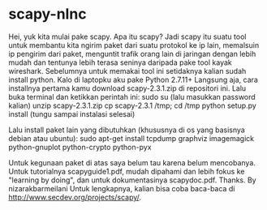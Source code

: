 # scapy-nlnc
Hei, yuk kita mulai pake scapy.
Apa itu scapy?
Jadi scapy itu suatu tool untuk membantu kita ngirim paket dari suatu protokol ke ip lain, memalsuin ip pengirim dari paket, menguntit trafik orang lain di jaringan dengan lebih mudah dan tentunya lebih terasa seninya daripada pake tool kayak wireshark. 
Sebelumnya untuk memakai tool ini setidaknya kalian sudah install python. Kalo di laptopku aku pake
Python 2.7.11+
Langsung aja, cara installnya pertama kamu download  	scapy-2.3.1.zip di repositori ini. Lalu buka terminal dan ketikkan perintah ini:
sudo su
(lalu masukkan password kalian)
unzip scapy-2.3.1.zip
cp scapy-2.3.1 /tmp; cd /tmp
python setup.py install 
(tungu sampai instalasi selesai)

Lalu install paket lain yang dibutuhkan (khususnya di os yang basisnya debian atau ubuntu):
sudo apt-get install tcpdump graphviz imagemagick python-gnuplot python-crypto python-pyx

Untuk kegunaan paket di atas saya belum tau karena belum mencobanya. Untuk tutorialnya scapyguide1.pdf, mudah dipahami dan lebih fokus ke "learning by doing", dan untuk dokumentasinya scapydoc.pdf.
Thanks.
By nizarakbarmeilani
Untuk lengkapnya, kalian bisa coba baca-baca di http://www.secdev.org/projects/scapy/.


